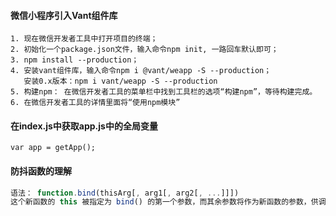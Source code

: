 #### 微信小程序引入Vant组件库

```
1. 现在微信开发者工具中打开项目的终端；
2. 初始化一个package.json文件，输入命令npm init, 一路回车默认即可；
3. npm install --production；
4. 安装vant组件库，输入命令npm i @vant/weapp -S --production；
   安装0.x版本：npm i vant/weapp -S --production 
5. 构建npm： 在微信开发者工具的菜单栏中找到工具栏的选项“构建npm”，等待构建完成。
6. 在微信开发者工具的详情里面将“使用npm模块”
```

#### 在index.js中获取app.js中的全局变量

```
var app = getApp();
```

#### 防抖函数的理解

```js
语法： function.bind(thisArg[, arg1[, arg2[, ...]]])
这个新函数的 this 被指定为 bind() 的第一个参数，而其余参数将作为新函数的参数，供调用时使用。
```

#### 

 

